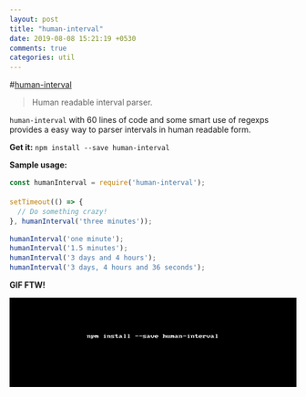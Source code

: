 ```yaml
---
layout: post
title: "human-interval"
date: 2019-08-08 15:21:19 +0530
comments: true
categories: util
---
```


#[human-interval](https://www.npmjs.com/package/human-interval)
> Human readable interval parser.

`human-interval` with 60 lines of code and some smart use of regexps provides a easy way to parser intervals in human readable form.

__Get it:__ `npm install --save human-interval`

__Sample usage:__

```js
const humanInterval = require('human-interval');

setTimeout(() => {
  // Do something crazy!
}, humanInterval('three minutes'));
```

```js
humanInterval('one minute');
humanInterval('1.5 minutes');
humanInterval('3 days and 4 hours');
humanInterval('3 days, 4 hours and 36 seconds');
```

__GIF FTW!__

![human-interval](/images/human-interval/human-interval.gif)